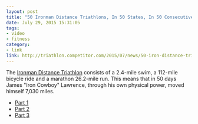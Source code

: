 ```yaml
---
layout: post
title: "50 Ironman Distance Triathlons, In 50 States, In 50 Consecutive Days"
date: July 29, 2015 15:31:05
tags:
- video
- fitness
category:
- link
link: http://triathlon.competitor.com/2015/07/news/50-iron-distance-triathlons-50-states-50-days_119645
---
```


The [Ironman Distance Triathlon](https://en.wikipedia.org/wiki/Ironman_Triathlon) consists of a 2.4-mile swim, a 112-mile bicycle ride and a marathon 26.2-mile run. This means that in 50 days James "Iron Cowboy" Lawrence, through his own physical power, moved himself 7,030 miles.

- [Part 1](https://www.youtube.com/watch?v=S1jx9SNK44E)
- [Part 2](https://www.youtube.com/watch?v=7Eqp_szO_bM)
- [Part 3](https://www.youtube.com/watch?v=pZ0LyR4akww)